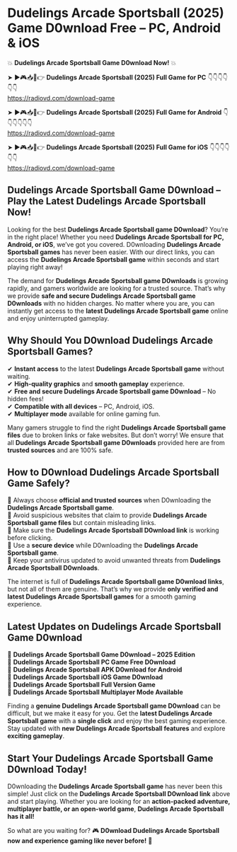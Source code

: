 # Dudelings Arcade Sportsball (2025) Game D0wnload Free – PC, Android & iOS

💥 **Dudelings Arcade Sportsball Game D0wnload Now!** 💥  

➤ ►🎮📥📱👉 **Dudelings Arcade Sportsball (2025) Full Game for PC** 👇👇👇👇👇👇  
https://radiovd.com/download-game  

➤ ►🎮📥📱👉 **Dudelings Arcade Sportsball (2025) Full Game for Android** 👇👇👇👇👇👇  
https://radiovd.com/download-game  

➤ ►🎮📥📱👉 **Dudelings Arcade Sportsball (2025) Full Game for iOS** 👇👇👇👇👇👇  
https://radiovd.com/download-game  

## Dudelings Arcade Sportsball Game D0wnload – Play the Latest Dudelings Arcade Sportsball Now!

Looking for the best **Dudelings Arcade Sportsball game D0wnload**? You’re in the right place! Whether you need **Dudelings Arcade Sportsball for PC, Android, or iOS**, we’ve got you covered. D0wnloading **Dudelings Arcade Sportsball games** has never been easier. With our direct links, you can access the **Dudelings Arcade Sportsball game** within seconds and start playing right away!  

The demand for **Dudelings Arcade Sportsball game D0wnloads** is growing rapidly, and gamers worldwide are looking for a trusted source. That’s why we provide **safe and secure Dudelings Arcade Sportsball game D0wnloads** with no hidden charges. No matter where you are, you can instantly get access to the **latest Dudelings Arcade Sportsball game** online and enjoy uninterrupted gameplay.  

## **Why Should You D0wnload Dudelings Arcade Sportsball Games?**  

✔ **Instant access** to the latest **Dudelings Arcade Sportsball game** without waiting.  
✔ **High-quality graphics** and **smooth gameplay** experience.  
✔ **Free and secure Dudelings Arcade Sportsball game D0wnload** – No hidden fees!  
✔ **Compatible with all devices** – PC, Android, iOS.  
✔ **Multiplayer mode** available for online gaming fun.  

Many gamers struggle to find the right **Dudelings Arcade Sportsball game files** due to broken links or fake websites. But don’t worry! We ensure that all **Dudelings Arcade Sportsball game D0wnloads** provided here are from **trusted sources** and are 100% safe.  

## **How to D0wnload Dudelings Arcade Sportsball Game Safely?**  

📌 Always choose **official and trusted sources** when D0wnloading the **Dudelings Arcade Sportsball game**.  
📌 Avoid suspicious websites that claim to provide **Dudelings Arcade Sportsball game files** but contain misleading links.  
📌 Make sure the **Dudelings Arcade Sportsball D0wnload link** is working before clicking.  
📌 Use a **secure device** while D0wnloading the **Dudelings Arcade Sportsball game**.  
📌 Keep your antivirus updated to avoid unwanted threats from **Dudelings Arcade Sportsball D0wnloads**.  

The internet is full of **Dudelings Arcade Sportsball game D0wnload links**, but not all of them are genuine. That’s why we provide **only verified and latest Dudelings Arcade Sportsball games** for a smooth gaming experience.  

## **Latest Updates on Dudelings Arcade Sportsball Game D0wnload**  

🔹 **Dudelings Arcade Sportsball Game D0wnload – 2025 Edition**  
🔹 **Dudelings Arcade Sportsball PC Game Free D0wnload**  
🔹 **Dudelings Arcade Sportsball APK D0wnload for Android**  
🔹 **Dudelings Arcade Sportsball iOS Game D0wnload**  
🔹 **Dudelings Arcade Sportsball Full Version Game**  
🔹 **Dudelings Arcade Sportsball Multiplayer Mode Available**  

Finding a **genuine Dudelings Arcade Sportsball game D0wnload** can be difficult, but we make it easy for you. Get the **latest Dudelings Arcade Sportsball game** with a **single click** and enjoy the best gaming experience. Stay updated with **new Dudelings Arcade Sportsball features** and explore **exciting gameplay**.  

## **Start Your Dudelings Arcade Sportsball Game D0wnload Today!**  

D0wnloading the **Dudelings Arcade Sportsball game** has never been this simple! Just click on the **Dudelings Arcade Sportsball D0wnload link** above and start playing. Whether you are looking for an **action-packed adventure, multiplayer battle, or an open-world game**, **Dudelings Arcade Sportsball has it all!**  

So what are you waiting for? 🎮 **D0wnload Dudelings Arcade Sportsball now and experience gaming like never before!** 🚀  